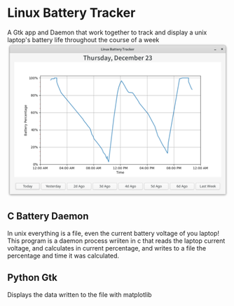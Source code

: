 # Linux Battery Tracker
A Gtk app and Daemon that work together to track and display a unix laptop's battery life throughout the course of a week
![LBT in Action](example.png)

## C Battery Daemon
In unix everything is a file, even the current battery voltage of you laptop! This program 
is a daemon process wriiten in c that reads the laptop current voltage, and calculates in current
percentage, and writes to a file the percentage and time it was calculated.

## Python Gtk
Displays the data written to the file with matplotlib
